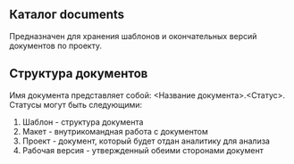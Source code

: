 
**Каталог documents**
--------------------
Предназначен для хранения шаблонов и окончательных версий документов по проекту. 


**Структура документов**
--------------------------
Имя документа представляет собой: <Название документа>.<Статус>.
Статусы могут быть следующими:
1. Шаблон - структура документа
2. Макет - внутрикомандная работа с документом
3. Проект - документ, который будет отдан аналитику для анализа
4. Рабочая версия - утвержденный обеими сторонами документ
